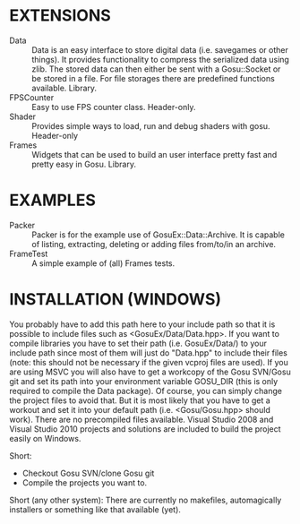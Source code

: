 EXTENSIONS
==========
<dl>
<dt>Data</dt>
<dd>Data is an easy interface to store digital data (i.e. savegames or other things). It provides functionality to compress the serialized data using zlib. The stored data can then either be sent with a Gosu::Socket or be stored in a file. For file storages there are predefined functions available. Library.</dd>
<dt>FPSCounter</dt>
<dd>Easy to use FPS counter class. Header-only.</dd>
<dt>Shader</dt>
<dd>Provides simple ways to load, run and debug shaders with gosu. Header-only</dd>
<dt>Frames</dt>
<dd>Widgets that can be used to build an user interface pretty fast and pretty easy in Gosu. Library.</dd>
</dl>

EXAMPLES
========
<dl>
<dt>Packer</dt>
<dd>Packer is for the example use of GosuEx::Data::Archive. It is capable of listing, extracting, deleting or adding files from/to/in an archive.</dd>
<dt>FrameTest</dt>
<dd>A simple example of (all) Frames tests.</dd>
</dl>

INSTALLATION (WINDOWS)
======================
You probably have to add this path here to your include path so that it is possible to include files such as <GosuEx/Data/Data.hpp>. If you want to compile libraries you have to set their path (i.e. GosuEx/Data/) to your include path since most of them will just do "Data.hpp" to include their files (note: this should not be necessary if the given vcproj files are used). If you are using MSVC you will also have to get a workcopy of the Gosu SVN/Gosu git and set its path into your environment variable GOSU_DIR (this is only required to compile the Data package). Of course, you can simply change the project files to avoid that. But it is most likely that you have to get a workout and set it into your default path (i.e. <Gosu/Gosu.hpp> should work). There are no precompiled files available. Visual Studio 2008 and Visual Studio 2010 projects and solutions are included to build the project easily on Windows.	

Short:

* Checkout Gosu SVN/clone Gosu git
* Compile the projects you want to.

Short (any other system):
There are currently no makefiles, automagically installers or something like that available (yet).